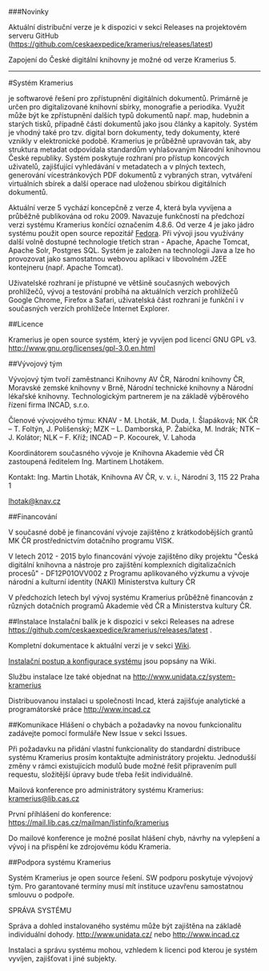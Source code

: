###Novinky

Aktuální distribuční verze je k dispozici v sekci Releases na projektovém serveru GitHub (https://github.com/ceskaexpedice/kramerius/releases/latest)

Zapojení do České digitální knihovny je možné od verze Kramerius 5.

----

#Systém Kramerius 

je softwarové řešení pro zpřístupnění digitálních dokumentů. Primárně je určen pro digitalizované knihovní sbírky, monografie a periodika. Využit může být ke zpřístupnění dalších typů dokumentů např. map, hudebnin a starých tisků, případně částí dokumentů jako jsou články a kapitoly. Systém je vhodný také pro tzv. digital born dokumenty, tedy dokumenty, které vznikly v elektronické podobě. Kramerius je průběžně upravován tak, aby struktura metadat odpovídala standardům vyhlašovaným Národní knihovnou České republiky. Systém poskytuje rozhraní pro přístup koncových uživatelů, zajišťující vyhledávání v metadatech a v plných textech, generování vícestránkových PDF dokumentů z vybraných stran, vytváření virtuálních sbírek a další operace nad uloženou sbírkou digitálních dokumentů.

Aktuální verze 5 vychází koncepčně z verze 4, která byla vyvíjena a průběžně publikována od roku 2009. Navazuje funkčností na předchozí verzi systému Kramerius končící označením 4.8.6. Od verze 4 je jako jádro systému použit open source repozitář [Fedora](http://www.fedora-commons.org). Při vývoji jsou využívány další volně dostupné technologie třetích stran - Apache, Apache Tomcat, Apache Solr, Postgres SQL. Systém je založen na technologii Java a lze ho provozovat jako samostatnou webovou aplikaci v libovolném J2EE kontejneru (např. Apache Tomcat).

Uživatelské rozhraní je přístupné ve většině současných webových prohlížečů, vývoj a testování probíhá na aktuálních verzích prohlížečů Google Chrome, Firefox a Safari, uživatelská část rozhraní je funkční i v současných verzích prohlížeče Internet Explorer.

##Licence

Kramerius je open source systém, který je vyvíjen pod licencí GNU GPL v3. http://www.gnu.org/licenses/gpl-3.0.en.html

##Vývojový tým

Vývojový tým tvoří zaměstnanci Knihovny AV ČR, Národní knihovny ČR, Moravské zemské knihovny v Brně, Národní technické knihovny a Národní lékařské knihovny. Technologickým partnerem je na základě výběrového řízení firma INCAD, s.r.o.

Členové vývojového týmu:
KNAV - M. Lhoták, M. Duda, I. Šlapáková; 
NK ČR – T. Foltýn, J. Polišenský; 
MZK – L. Damborská, P. Žabička, M. Indrák; 
NTK – J. Kolátor; 
NLK – F. Kříž; 
INCAD – P. Kocourek, V. Lahoda

Koordinátorem současného vývoje je Knihovna Akademie věd ČR zastoupená ředitelem Ing. Martinem Lhotákem.

Kontakt:
Ing. Martin Lhoták,
Knihovna AV ČR, v. v. i.,
Národní 3, 115 22 Praha 1

lhotak@knav.cz



##Financování

V současné době je financování vývoje zajištěno z krátkodobějších grantů MK ČR prostřednictvím dotačního programu VISK.

V letech 2012 - 2015 bylo financování vývoje zajištěno díky projektu "Česká digitální knihovna a nástroje pro zajištění komplexních digitalizačních procesů" - DF12P01OVV002 z Programu aplikovaného výzkumu a vývoje národní a kulturní identity (NAKI) Ministerstva kultury ČR

V předchozích letech byl vývoj systému Kramerius průběžně financován z různých dotačních programů Akademie věd ČR a Ministerstva kultury ČR. 


##Instalace
Instalační balík je k dispozici v sekci Releases na adrese https://github.com/ceskaexpedice/kramerius/releases/latest . 

Kompletní dokumentace k aktuální verzi je v sekci [Wiki](https://github.com/ceskaexpedice/kramerius/wiki).

[Instalační postup a konfigurace systému](https://github.com/ceskaexpedice/kramerius/wiki/Instalace) jsou popsány na Wiki.

Službu instalace lze také objednat na http://www.unidata.cz/system-kramerius

Distribuovanou instalaci u společnosti Incad, která zajišťuje analytické a programátorské práce http://www.incad.cz

##Komunikace
Hlášení o chybách a požadavky na novou funkcionalitu zadávejte pomocí formuláře New Issue v sekci Issues. 

Při požadavku na přidání vlastní funkcionality do standardní distribuce systému Kramerius prosím kontaktujte administrátory projektu. Jednodušší změny v rámci existujících modulů bude možné řešit připravením pull requestu, složitější úpravy bude třeba řešit individuálně.


Mailová konference pro administrátory systému Kramerius: kramerius@lib.cas.cz

První příhlášení do konference: https://mail.lib.cas.cz/mailman/listinfo/kramerius

Do mailové konference je možné posílat hlášení chyb, návrhy na vylepšení a vývoj i na přispění ke zdrojovému kódu Krameria.


##Podpora systému Kramerius

Systém Kramerius je open source řešení. SW podporu poskytuje vývojový tým. Pro garantované termíny musí mít instituce uzavřenu samostatnou smlouvu o podpoře.

SPRÁVA SYSTÉMU

Správa a dohled instalovaného systému může být zajištěna na základě individuální dohody. http://www.unidata.cz/ nebo http://www.incad.cz

Instalaci a správu systému mohou, vzhledem k licenci pod kterou je systém vyvíjen, zajišťovat i jiné subjekty.

